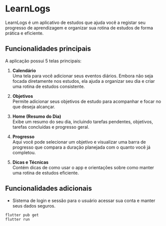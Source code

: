 # LearnLogs

LearnLogs é um aplicativo de estudos que ajuda você a registar seu progresso de aprendizagem e organizar sua rotina de estudos de forma prática e eficiente.

## Funcionalidades principais

A aplicação possui 5 telas principais:

1. **Calendário**  
   Uma tela para você adicionar seus eventos diários. Embora não seja focada diretamente nos estudos, ela ajuda a organizar seu dia e criar uma rotina de estudos consistente.

2. **Objetivos**  
   Permite adicionar seus objetivos de estudo para acompanhar e focar no que deseja alcançar.

3. **Home (Resumo do Dia)**  
   Exibe um resumo do seu dia, incluindo tarefas pendentes, objetivos, tarefas concluídas e progresso geral.

4. **Progresso**  
   Aqui você pode selecionar um objetivo e visualizar uma barra de progresso que compara a duração planejada com o quanto você já completou.

5. **Dicas e Técnicas**  
   Contém dicas de como usar o app e orientações sobre como manter uma rotina de estudos eficiente.

## Funcionalidades adicionais

- Sistema de login e sessão para o usuário acessar sua conta e manter seus dados seguros.



```bash
flutter pub get
flutter run
